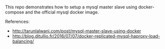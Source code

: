 This repo demonstrates how to setup a mysql master slave using docker-compose and the official mysql docker image.

References:

- http://tarunlalwani.com/post/mysql-master-slave-using-docker
- http://blog.ditullio.fr/2016/07/07/docker-replicated-mysql-haproxy-load-balancing/
